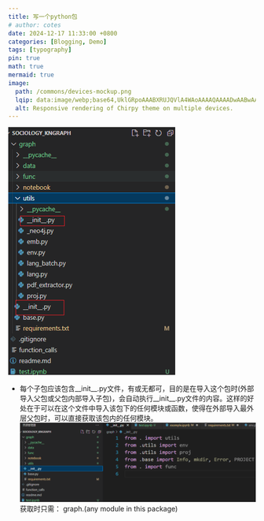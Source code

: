 ```yaml
---
title: 写一个python包
# author: cotes
date: 2024-12-17 11:33:00 +0800
categories: [Blogging, Demo]
tags: [typography]
pin: true
math: true
mermaid: true
image:
  path: /commons/devices-mockup.png
  lqip: data:image/webp;base64,UklGRpoAAABXRUJQVlA4WAoAAAAQAAAADwAABwAAQUxQSDIAAAARL0AmbZurmr57yyIiqE8oiG0bejIYEQTgqiDA9vqnsUSI6H+oAERp2HZ65qP/VIAWAFZQOCBCAAAA8AEAnQEqEAAIAAVAfCWkAALp8sF8rgRgAP7o9FDvMCkMde9PK7euH5M1m6VWoDXf2FkP3BqV0ZYbO6NA/VFIAAAA
  alt: Responsive rendering of Chirpy theme on multiple devices.
---
```


![alt text](image.png)
- 每个子包应该包含__init__.py文件，有或无都可，目的是在导入这个包时(外部导入父包或父包内部导入子包)，会自动执行__init__.py文件的内容。这样的好处在于可以在这个文件中导入该包下的任何模块或函数，使得在外部导入最外层父包时，可以直接获取该包内的任何模块。
![alt text](image-1.png)
获取时只需：
graph.(any module in this package)